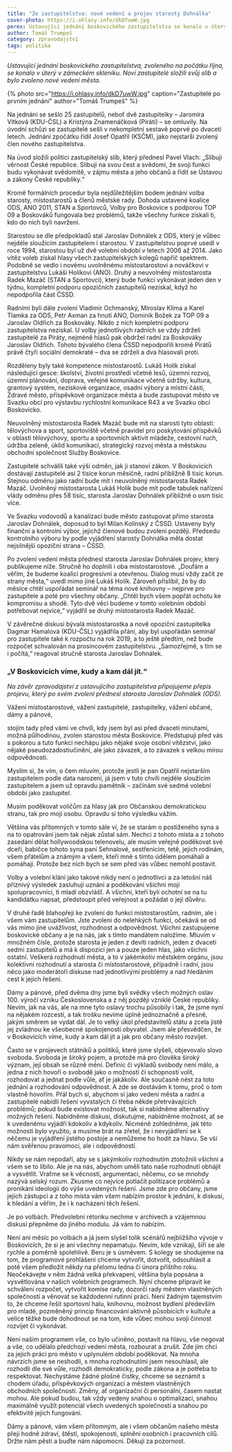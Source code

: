 ```yaml
---
title: "Ze zastupitelstva: nové vedení a projev starosty Dohnálka"
cover-photo: https://i.ohlasy.info/dkD7uwW.jpg
perex: Ustavující jednání boskovického zastupitelstva se konalo v úterý v zámeckém skleníku. Noví zastupitelé složili svůj slib a bylo zvoleno nové vedení města.
author: Tomáš Trumpeš
category: zpravodajství
tags: politika
---
```


*Ustavující jednání boskovického zastupitelstva, zvoleného na počátku října, se konalo v úterý v zámeckém skleníku. Noví zastupitelé složili svůj slib a bylo zvoleno nové vedení města.*

{% photo src="https://i.ohlasy.info/dkD7uwW.jpg" caption="Zastupitelé po prvním jednání" author="Tomáš Trumpeš" %}

Na jednání se sešlo 25 zastupitelů, neboť dvě zastupitelky – Jaromíra Vítková (KDU-ČSL) a Kristýna Znamenáčková (Piráti) – se omluvily. Na úvodní schůzi se zastupitelé sešli v nekompletní sestavě poprvé po dvaceti letech. Jednání zpočátku řídil Josef Opatřil (KSČM), jako nejstarší zvolený člen nového zastupitelstva.

Na úvod složili politici zastupitelský slib, který přednesl Pavel Vlach: „Slibuji věrnost České republice. Slibuji na svou čest a svědomí, že svoji funkci budu vykonávat svědomitě, v zájmu města a jeho občanů a řídit se Ústavou a zákony České republiky.“

Kromě formálních procedur byla nejdůležitějším bodem jednání volba starosty, místostarostů a členů městské rady. Dohoda ustavené koalice ODS, ANO 2011, STAN a Sportovců, Volby pro Boskovice s podporou TOP 09 a Boskováků fungovala bez problémů, takže všechny funkce získali ti, kdo do nich byli navrženi.

Starostou se dle předpokladů stal Jaroslav Dohnálek z ODS, který je vůbec nejdéle sloužícím zastupitelem i starostou. V zastupitelstvu poprvé usedl v roce 1994, starostou byl už dvě volební období v letech 2006 až 2014. Jako vítěz voleb získal hlasy všech zastupitelských kolegů napříč spektrem. Podobně se vedlo i novému uvolněnému místostarostovi a nováčkovi v zastupitelstvu Lukáši Holíkovi (ANO). Druhý a neuvolněný místostarosta Radek Mazáč (STAN a Sportovci), který bude funkci vykonávat jeden den v týdnu, kompletní podporu opozičních zastupitelů nezískal, když ho nepodpořila část ČSSD.

Radními byli dále zvolení Vladimír Ochmanský, Miroslav Klíma a Karel Tlamka za ODS, Petr Axman za hnutí ANO, Dominik Božek za TOP 09 a Jaroslav Oldřich za Boskováky. Nikdo z nich kompletní podporu zastupitelstva nezískal. U volby jednotlivých radních se vždy zdrželi zastupitelé za Piráty, nejméně hlasů pak obdržel radní za Boskováky Jaroslav Oldřich. Tohoto bývalého člena ČSSD nepodpořili kromě Pirátů právě čtyři sociální demokraté – dva se zdrželi a dva hlasovali proti.

Rozděleny byly také kompetence místostarostů. Lukáš Holík získal následující gesce: školství, životní prostředí včetně lesů, územní rozvoj, územní plánování, doprava, veřejné komunikace včetně údržby, kultura, grantový systém, neziskové organizace, osadní výbory a místní části, Zdravé město, příspěvkové organizace města a bude zastupovat město ve Svazku obcí pro výstavbu rychlostní komunikace R43 a ve Svazku obcí Boskovicko.

Neuvolněný místostarosta Radek Mazáč bude mít na starosti tyto oblasti: tělovýchova a sport, sportoviště včetně pravidel pro poskytování příspěvků v oblasti tělovýchovy, sportu a sportovních aktivit mládeže, cestovní ruch, údržba zeleně, úklid komunikací, strategický rozvoj města a městskou obchodní společnost Služby Boskovice.

Zastupitelé schválili také výši odměn, jak ji stanoví zákon. V Boskovicích dostávají zastupitelé asi 2 tisíce korun měsíčně, radní přibližně 8 tisíc korun. Stejnou odměnu jako radní bude mít i neuvolněný místostarosta Radek Mazáč. Uvolněný místostarosta Lukáš Holík bude mít podle tabulek nařízení vlády odměnu přes 58 tisíc, starosta Jaroslav Dohnálek přibližně o osm tisíc více.

Ve Svazku vodovodů a kanalizací bude město zastupovat přímo starosta Jaroslav Dohnálek, doposud to byl Milan Kolínský z ČSSD. Ustaveny byly finanční a kontrolní výbor, jejichž členové budou zvoleni později. Předsedu kontrolního výboru by podle vyjádření starosty Dohnálka měla dostat nejsilnější opoziční strana – ČSSD.

Po zvolení vedení města přednesl starosta Jaroslav Dohnálek projev, který publikujeme níže. Stručně ho doplnili i oba místostarostové. „Doufám a věřím, že budeme koalicí progresivní a otevřenou. Dialog musí vždy začít ze strany města,“ uvedl mimo jiné Lukáš Holík. Zároveň přislíbil, že by do měsíce chtěl uspořádat seminář na téma nové knihovny – nejprve pro zastupitele a poté pro všechny občany. „Chtěl bych všem popřát ochotu ke kompromisu a shodě. Tyto dvě věci budeme v tomto volebním období potřebovat nejvíce,“ vyjádřil se druhý místostarosta Radek Mazáč.

V závěrečné diskusi bývalá místostarostka a nově opoziční zastupitelka Dagmar Hamalová (KDU-ČSL) vyjádřila přání, aby byl uspořádán seminář pro zastupitele také k rozpočtu na rok 2019, a to ještě předtím, než bude rozpočet schvalován na prosincovém zastupitelstvu. „Samozřejmě, s tím se i počítá,“ reagoval stručně starosta Jaroslav Dohnálek.

### „V Boskovicích víme, kudy a kam dál jít.“

*Na závěr zpravodajství z ustavujícího zastupitelstva připojujeme přepis projevu, který po svém zvolení přednesl starosta Jaroslav Dohnálek (ODS).*

Vážení místostarostové, vážení zastupitelé, zastupitelky, vážení občané, dámy a pánové,

stojím tady před vámi ve chvíli, kdy jsem byl asi před dvaceti minutami, možná půlhodinou, zvolen starostou města Boskovice. Předstupuji před vás s pokorou a tuto funkci nechápu jako nějaké svoje osobní vítězství, jako nějaké pseudozadostiučinění, ale jako závazek, a to závazek s velkou mírou odpovědnosti.

Myslím si, že vím, o čem mluvím, protože jestli je pan Opatřil nejstarším zastupitelem podle data narození, já jsem v tuto chvíli nejdéle sloužícím zastupitelem a jsem už opravdu pamětník – začínám své sedmé volební období jako zastupitel.

Musím poděkovat voličům za hlasy jak pro Občanskou demokratickou stranu, tak pro moji osobu. Opravdu si toho výsledku vážím.

Většina vás přítomných v tomto sále ví, že se starám o postiženého syna a na to opatrování jsem tak nějak zůstal sám. Nechci z tohoto místa a z tohoto zasedání dělat hollywoodskou telenovelu, ale musím veřejně poděkovat své dceři, babičce tohoto syna paní Sehnalové, sestřenicím, tetě, jejich rodinám, všem přátelům a známým a všem, kteří mně s tímto údělem pomáhali a pomáhají. Protože bez nich bych se sem před vás vůbec nemohl postavit.

Volby a volební klání jako takové nikdy není o jednotlivci a za letošní náš příznivý výsledek zasluhují uznání a poděkování všichni moji spolupracovníci, ti mladí obzvlášť. A všichni, kteří byli ochotní se na tu kandidátku napsat, předstoupit před veřejnost a požádat o její důvěru.

V druhé řadě blahopřeji ke zvolení do funkcí místostarostům, radním, ale i všem vám zastupitelům. Jste zvoleni do nelehkých funkcí, očekává se od vás mimo jiné uvážlivost, rozhodnost a odpovědnost. Všichni zastupujeme boskovické občany a je na nás, jak s tímto mandátem naložíme. Mluvím v množném čísle, protože starosta je jeden z devíti radních, jeden z dvaceti sedmi zastupitelů a má k dispozici jen a pouze jeden hlas, jako všichni ostatní. Veškerá rozhodnutí města, a to v jakémkoliv městském orgánu, jsou kolektivní rozhodnutí a starosta či místostarostové, případně i radní, jsou něco jako moderátoři diskuse nad jednotlivými problémy a nad hledáním cest k jejich řešení.

Dámy a pánové, před dvěma dny jsme byli svědky všech možných oslav 100. výročí vzniku Československa a z něj později vzniklé České republiky. Nevím, jak na vás, ale na mne tyto oslavy trochu působily i tak, že jsme nyní na nějakém rozcestí, a tak trošku nevíme úplně jednoznačně a přesně, jakým směrem se vydat dál. Je to velký úkol představitelů státu a zcela jistě jej zvládnou ke všeobecné spokojenosti obyvatel. Jsem ale přesvědčen, že v Boskovicích víme, kudy a kam dál jít a jak pro občany město rozvíjet.

Často se v projevech státníků a politiků, které jsme slyšeli, objevovalo slovo svoboda. Svoboda je široký pojem, a protože má pro člověka široký význam, její obsah se různě mění. Definic či výkladů svobody není málo, a jedna z nich hovoří o svobodě jako o možnosti či schopnosti volit, rozhodovat a jednat podle vůle, ať je jakákoliv. Ale současně nést za toto jednání a rozhodování odpovědnost. A zde se dostávám k tomu, proč o tom vlastně hovořím. Přál bych si, abychom si jako vedení města a radní a zastupitelé nabídli řešení vyvstalých či třeba někde přetrvávajících problémů; pokud bude existovat možnost, tak si nabídněme alternativy možných řešení. Nabídněme diskusi, diskutujme, nabídněme možnost, ať se k uvedenému vyjádří kdokoliv a kdykoliv. Nicméně zohledněme, jak této možnosti bylo využito, a musíme brát na zřetel, že i nevyjádření se k něčemu je vyjádření jistého postoje a nemůžeme ho hodit za hlavu. Se vší nám svěřenou pravomocí, ale i odpovědností.

Nikdy se nám nepodaří, aby se s jakýmkoliv rozhodnutím ztotožnili všichni a všem se to líbilo. Ale je na nás, abychom uměli tato naše rozhodnutí obhájit a vysvětlit. Vraťme se k věcnosti, argumentaci, něčemu, co se mnohdy nazývá selský rozum. Zkusme co nejvíce potlačit politizace problémů a pronikání ideologií do výše uvedených řešení. Jsme zde pro občany, jsme jejich zástupci a z toho místa vám všem nabízím prostor k jednání, k diskusi, k hledání a věřím, že i k nacházení těch řešení.

Je po volbách. Předvolební rétoriku nechme v archivech a vzájemnou diskusi přepněme do jiného modulu. Já vám to nabízím.

Není ani měsíc po volbách a já jsem slyšel tolik scénářů nejbližšího vývoje v Boskovicích, že si je ani všechny nepamatuju. Nevím, kde vznikají, šíří se ale rychle a poměrně spolehlivě. Beru je s úsměvem. S kolegy se shodujeme na tom, že programové prohlášení chceme vytvořit, dotvořit, odsouhlasit a poté všem předložit někdy na přelomu ledna či února příštího roku. Neočekávejte v něm žádná velká překvapení, většina byla popsána a vysvětlována v našich volebních programech. Nyní chceme připravit ke schválení rozpočet, vytvořit komise rady, dozorčí rady městem vlastněných společností a věnovat se každodenní rutinní práci. Není žádným tajemstvím to, že chceme řešit sportovní halu, knihovnu, možnost bydlení především pro mladé, pozměněný princip financování aktivně působících v kultuře a velice těžké bude dohodnout se na tom, kde vůbec mohou svoji činnost rozvíjet či vykonávat.

Není naším programem vše, co bylo učiněno, postavit na hlavu, vše negovat a vše, co udělalo předchozí vedení města, rozbourat a zrušit. Zde jim chci za jejich práci pro město v uplynulém období poděkovat. Na mnoha návrzích jsme se neshodli, s mnoha rozhodnutími jsem nesouhlasil, ale rozhodli dle své vůle, rozhodli demokraticky, podle zákona a je potřeba to respektovat. Nechystáme žádné plošné čistky, chceme se seznámit s chodem úřadu, příspěvkových organizací a městem vlastněných obchodních společností. Změny, ať organizační či personální, časem nastat mohou. Ale pokud budou, tak vždy vedeny snahou o optimalizaci, snahou maximálně využít potenciál všech uvedených společností a snahou po efektivitě jejich fungování.

Dámy a pánové, vám všem přítomným, ale i všem občanům našeho města přeji hodně zdraví, štěstí, spokojenosti, splnění osobních i pracovních cílů. Držte nám pěsti a buďte nám nápomocni. Děkuji za pozornost.
